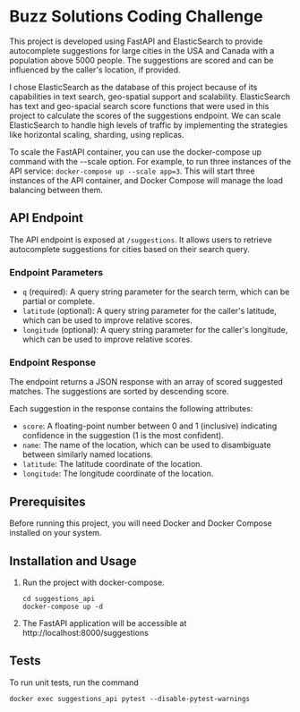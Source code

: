 # Buzz Solutions Coding Challenge

This project is developed using FastAPI and ElasticSearch to provide autocomplete suggestions for large cities in the USA and Canada with a population above 5000 people. The suggestions are scored and can be influenced by the caller's location, if provided.

I chose ElasticSearch as the database of this project because of its capabilities in text search, geo-spatial support and scalability. ElasticSearch has text and geo-spacial search score functions that were used in this project to calculate the scores of the suggestions endpoint. We can scale ElasticSearch to handle high levels of traffic by implementing the strategies like horizontal scaling, sharding, using replicas.

To scale the FastAPI container, you can use the docker-compose up command with the --scale option. For example, to run three instances of the API service: `docker-compose up --scale app=3`. This will start three instances of the API container, and Docker Compose will manage the load balancing between them.

## API Endpoint

The API endpoint is exposed at `/suggestions`. It allows users to retrieve autocomplete suggestions for cities based on their search query.

### Endpoint Parameters

- `q` (required): A query string parameter for the search term, which can be partial or complete.
- `latitude` (optional): A query string parameter for the caller's latitude, which can be used to improve relative scores.
- `longitude` (optional): A query string parameter for the caller's longitude, which can be used to improve relative scores.

### Endpoint Response

The endpoint returns a JSON response with an array of scored suggested matches. The suggestions are sorted by descending score.

Each suggestion in the response contains the following attributes:

- `score`: A floating-point number between 0 and 1 (inclusive) indicating confidence in the suggestion (1 is the most confident).
- `name`: The name of the location, which can be used to disambiguate between similarly named locations.
- `latitude`: The latitude coordinate of the location.
- `longitude`: The longitude coordinate of the location.


## Prerequisites

Before running this project, you will need Docker and Docker Compose installed on your system.

## Installation and Usage

1. Run the project with docker-compose.
   ```
   cd suggestions_api
   docker-compose up -d
   ```

2. The FastAPI application will be accessible at http://localhost:8000/suggestions

## Tests
To run unit tests, run the command

```
docker exec suggestions_api pytest --disable-pytest-warnings
```